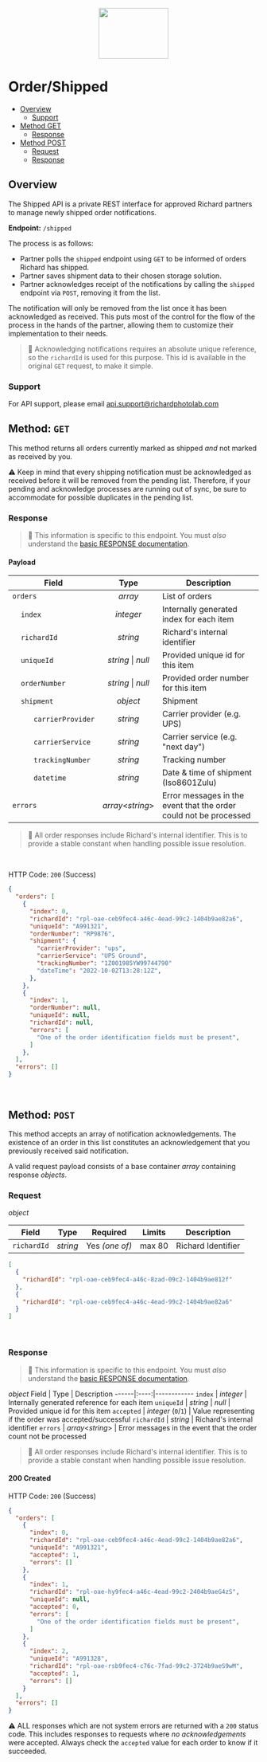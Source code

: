<p align="center">
  <img width="140" height="102" src="https://gfs-na.richardphotolab.com/img/logo/rpl-logo.png">
</p>

# Order/Shipped

- [Overview](#overview)
  - [Support](#support)
- [Method GET](#method-get)
  - [Response](#response)
- [Method POST](#method-post)
  - [Request](#request)
  - [Response](#response-1)

## Overview

The Shipped API is a private REST interface for approved Richard partners to manage newly shipped order notifications.

**Endpoint:** `/shipped`

The process is as follows:

- Partner polls the `shipped` endpoint using `GET` to be informed of orders Richard has shipped.
- Partner saves shipment data to their chosen storage solution.
- Partner acknowledges receipt of the notifications by calling the `shipped` endpoint via `POST`, removing it from the list.

The notification will only be removed from the list once it has been acknowledged as received. This puts most of the control for the flow of the process in the hands of the partner, allowing them to customize their implementation to their needs.

> :pushpin: Acknowledging notifications requires an absolute unique reference, so the `richardId` is used for this purpose. This id is available in the original `GET` request, to make it simple.

### Support

For API support, please email api.support@richardphotolab.com

## Method: `GET`

This method returns all orders currently marked as shipped _and_ not marked as received by you.

:warning: Keep in mind that every shipping notification must be acknowledged as received before it will be removed from the pending list. Therefore, if your pending and acknowledge processes are running out of sync, be sure to accommodate for possible duplicates in the pending list.

### Response

> :pushpin: This information is specific to this endpoint. You must *_also_* understand the [basic RESPONSE documentation](../RESPONSE.md).

#### Payload

| Field | Type | Description |
| ----- |:----:|-------------|
| `orders` | _array_ | List of orders |
| &nbsp;&nbsp;&nbsp;&nbsp;`index` | _integer_ | Internally generated index for each item |
| &nbsp;&nbsp;&nbsp;&nbsp;`richardId` | _string_ | Richard's internal identifier |
| &nbsp;&nbsp;&nbsp;&nbsp;`uniqueId` | _string_ \| _null_ | Provided unique id for this item |
| &nbsp;&nbsp;&nbsp;&nbsp;`orderNumber` | _string_ \| _null_ | Provided order number for this item |
| &nbsp;&nbsp;&nbsp;&nbsp;`shipment` | _object_ | Shipment |
| &nbsp;&nbsp;&nbsp;&nbsp;&nbsp;&nbsp;&nbsp;&nbsp;&nbsp;&nbsp;`carrierProvider`    	   | _string_  | Carrier provider (e.g. UPS)    |
| &nbsp;&nbsp;&nbsp;&nbsp;&nbsp;&nbsp;&nbsp;&nbsp;&nbsp;&nbsp;`carrierService`    	   | _string_  | Carrier service (e.g. "next day")    |
| &nbsp;&nbsp;&nbsp;&nbsp;&nbsp;&nbsp;&nbsp;&nbsp;&nbsp;&nbsp;`trackingNumber`     | _string_  | Tracking number |
| &nbsp;&nbsp;&nbsp;&nbsp;&nbsp;&nbsp;&nbsp;&nbsp;&nbsp;&nbsp;`datetime`           | _string_  | Date & time of shipment (Iso8601Zulu) |
| `errors` | _array_<_string_> | Error messages in the event that the order could not be processed

> :pushpin: All order responses include Richard's internal identifier. This is to provide a stable constant when handling possible issue resolution.

<br/>

HTTP Code: `200` (Success)

```JSON
{
  "orders": [
	{
      "index": 0,
      "richardId": "rpl-oae-ceb9fec4-a46c-4ead-99c2-1404b9ae82a6",
      "uniqueId": "A991321",
      "orderNumber": "RP9876",
	  "shipment": {
		"carrierProvider": "ups",
		"carrierService": "UPS Ground",
		"trackingNumber": "1Z001985YW99744790"
		"dateTime": "2022-10-02T13:28:12Z",
	  },
    },
    {
      "index": 1,
      "orderNumber": null,
      "uniqueId": null,
      "richardId": null,
      "errors": [    
	    "One of the order identification fields must be present",    
      ]
    },
  ],
  "errors": []
}
```
<br/>

## Method: `POST`

This method accepts an array of notification acknowledgements. The existence of an order in this list constitutes an acknowledgement that you previously received said notification.

A valid request payload consists of a base container _array_ containing response _objects_.

### Request

_object_

| Field             |   Type    | Required | Limits  | Description           |
| ----------------- | :-------: | :------: | :-----: | --------------------- |
| `richardId`       | _string_  |    Yes _(one of)_    | max 80  | Richard Identifier     |


```JSON
[
  {
	"richardId": "rpl-oae-ceb9fec4-a46c-8zad-09c2-1404b9ae812f"
  },
  {
	"richardId": "rpl-oae-ceb9fec4-a46c-4ead-99c2-1404b9ae82a6"
  }
]
```
<br/>

### Response

> :pushpin: This information is specific to this endpoint. You must *_also_* understand the [basic RESPONSE documentation](../RESPONSE.md).

_object_
Field | Type | Description
------|:----:|------------
`index` | _integer_ | Internally generated reference for each item
`uniqueId` | _string_ \| _null_ | Provided unique id for this item
`accepted` | _integer_ (`0`/`1`) | Value representing if the order was accepted/successful
`richardId` | _string_ | Richard's internal identifier
`errors` | _array_<_string_> | Error messages in the event that the order count not be processed

> :pushpin: All order responses include Richard's internal identifier. This is to provide a stable constant when handling possible issue resolution.

#### 200 Created

HTTP Code: `200` (Success)

```JSON
{
  "orders": [
    {
      "index": 0,
      "richardId": "rpl-oae-ceb9fec4-a46c-4ead-99c2-1404b9ae82a6",
      "uniqueId": "A991321",
      "accepted": 1,
      "errors": []
    },
    {
      "index": 1,
      "richardId": "rpl-oae-hy9fec4-a46c-4ead-99c2-2404b9aeG4zS",
      "uniqueId": null,
      "accepted": 0,
      "errors": [    
	    "One of the order identification fields must be present",    
      ]
    },
    {
      "index": 2,
      "uniqueId": "A991328",
      "richardId": "rpl-oae-rsb9fec4-c76c-7fad-99c2-3724b9aeS9wM",
      "accepted": 1,
      "errors": []
    }
  ],
  "errors": []
}
```

:warning: ALL responses which are not system errors are returned with a `200` status code. This includes responses to requests where _no acknowledgements_ were accepted. Always check the `accepted` value for each order to know if it succeeded.
